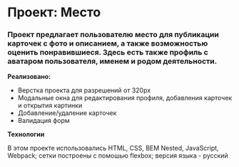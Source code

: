 # Проект: Место

### Проект предлагает пользователю место для публикации карточек с фото и описанием, а также возможностью оценить понравившиеся. Здесь есть также профиль с аватаром пользователя, именем и родом деятельности.

**Реализовано:**
* Верстка проекта для разрешений от 320px
* Модальные окна для редактирования профиля, добавления карточек и открытия картинки
* Добавление/удаление карточек
* Валидация форм

**Технологии**

В этом проекте использовались HTML, CSS, BEM Nested, JavaScript, Webpack; сетки построены с помошью flexbox; версия языка - русский
